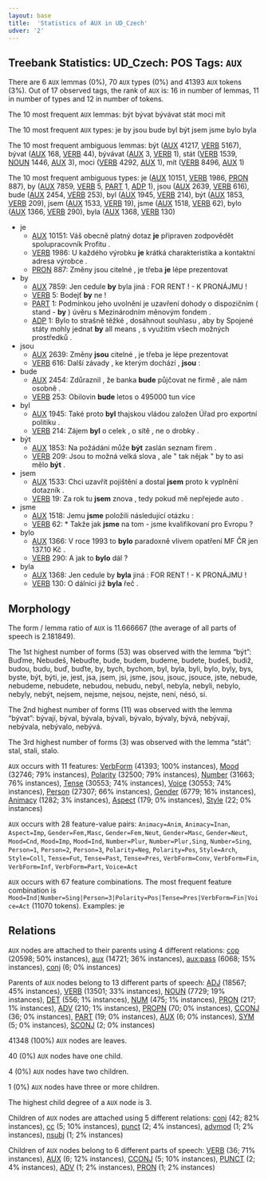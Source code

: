 ```yaml
---
layout: base
title:  'Statistics of AUX in UD_Czech'
udver: '2'
---
```


## Treebank Statistics: UD_Czech: POS Tags: `AUX`

There are 6 `AUX` lemmas (0%), 70 `AUX` types (0%) and 41393 `AUX` tokens (3%).
Out of 17 observed tags, the rank of `AUX` is: 16 in number of lemmas, 11 in number of types and 12 in number of tokens.

The 10 most frequent `AUX` lemmas: být bývat bývávat stát moci mít

The 10 most frequent `AUX` types:  je by jsou bude byl být jsem jsme bylo byla

The 10 most frequent ambiguous lemmas: být ([AUX]() 41217, [VERB]() 5167), bývat ([AUX]() 168, [VERB]() 44), bývávat ([AUX]() 3, [VERB]() 1), stát ([VERB]() 1539, [NOUN]() 1446, [AUX]() 3), moci ([VERB]() 4292, [AUX]() 1), mít ([VERB]() 8496, [AUX]() 1)

The 10 most frequent ambiguous types:  je ([AUX]() 10151, [VERB]() 1986, [PRON]() 887), by ([AUX]() 7859, [VERB]() 5, [PART]() 1, [ADP]() 1), jsou ([AUX]() 2639, [VERB]() 616), bude ([AUX]() 2454, [VERB]() 253), byl ([AUX]() 1945, [VERB]() 214), být ([AUX]() 1853, [VERB]() 209), jsem ([AUX]() 1533, [VERB]() 19), jsme ([AUX]() 1518, [VERB]() 62), bylo ([AUX]() 1366, [VERB]() 290), byla ([AUX]() 1368, [VERB]() 130)


* je
  * [AUX]() 10151: Váš obecně platný dotaz <b>je</b> připraven zodpovědět spolupracovník Profitu .
  * [VERB]() 1986: U každého výrobku <b>je</b> krátká charakteristika a kontaktní adresa výrobce .
  * [PRON]() 887: Změny jsou citelné , je třeba <b>je</b> lépe prezentovat
* by
  * [AUX]() 7859: Jen cedule <b>by</b> byla jiná : FOR RENT ! - K PRONÁJMU !
  * [VERB]() 5: Bodejť <b>by</b> ne !
  * [PART]() 1: Podmínkou jeho uvolnění je uzavření dohody o dispozičním ( stand - <b>by</b> ) úvěru s Mezinárodním měnovým fondem .
  * [ADP]() 1: Bylo to strašně těžké , dosáhnout souhlasu , aby by Spojené státy mohly jednat <b>by</b> all means , s využitím všech možných prostředků .
* jsou
  * [AUX]() 2639: Změny <b>jsou</b> citelné , je třeba je lépe prezentovat
  * [VERB]() 616: Další závady , ke kterým dochází , <b>jsou</b> :
* bude
  * [AUX]() 2454: Zdůraznil , že banka <b>bude</b> půjčovat ne firmě , ale nám osobně .
  * [VERB]() 253: Obilovin <b>bude</b> letos o 495000 tun více
* byl
  * [AUX]() 1945: Také proto <b>byl</b> thajskou vládou založen Úřad pro exportní politiku .
  * [VERB]() 214: Zájem <b>byl</b> o celek , o sítě , ne o drobky .
* být
  * [AUX]() 1853: Na požádání může <b>být</b> zaslán seznam firem .
  * [VERB]() 209: Jsou to možná velká slova , ale " tak nějak " by to asi mělo <b>být</b> .
* jsem
  * [AUX]() 1533: Chci uzavřít pojištění a dostal <b>jsem</b> proto k vyplnění dotazník .
  * [VERB]() 19: Za rok tu <b>jsem</b> znova , tedy pokud mě nepřejede auto .
* jsme
  * [AUX]() 1518: Jemu <b>jsme</b> položili následující otázku :
  * [VERB]() 62: * Takže jak <b>jsme</b> na tom - jsme kvalifikovaní pro Evropu ?
* bylo
  * [AUX]() 1366: V roce 1993 to <b>bylo</b> paradoxně vlivem opatření MF ČR jen 137.10 Kč .
  * [VERB]() 290: A jak to <b>bylo</b> dál ?
* byla
  * [AUX]() 1368: Jen cedule by <b>byla</b> jiná : FOR RENT ! - K PRONÁJMU !
  * [VERB]() 130: O dálnici již <b>byla</b> řeč .

## Morphology

The form / lemma ratio of `AUX` is 11.666667 (the average of all parts of speech is 2.181849).

The 1st highest number of forms (53) was observed with the lemma “být”: Buďme, Nebudeš, Nebuďte, bude, budem, budeme, budete, budeš, budiž, budou, budu, buď, buďte, by, bych, bychom, byl, byla, byli, bylo, byly, bys, byste, být, býti, je, jest, jsa, jsem, jsi, jsme, jsou, jsouc, jsouce, jste, nebude, nebudeme, nebudete, nebudou, nebudu, nebyl, nebyla, nebyli, nebylo, nebyly, nebýt, nejsem, nejsme, nejsou, nejste, není, nésó, si.

The 2nd highest number of forms (11) was observed with the lemma “bývat”: bývají, býval, bývala, bývali, bývalo, bývaly, bývá, nebývají, nebývala, nebývalo, nebývá.

The 3rd highest number of forms (3) was observed with the lemma “stát”: stal, stali, stalo.

`AUX` occurs with 11 features: [VerbForm](cs-feat-VerbForm.html) (41393; 100% instances), [Mood](cs-feat-Mood.html) (32746; 79% instances), [Polarity](cs-feat-Polarity.html) (32500; 79% instances), [Number](cs-feat-Number.html) (31663; 76% instances), [Tense](cs-feat-Tense.html) (30553; 74% instances), [Voice](cs-feat-Voice.html) (30553; 74% instances), [Person](cs-feat-Person.html) (27307; 66% instances), [Gender](cs-feat-Gender.html) (6779; 16% instances), [Animacy](cs-feat-Animacy.html) (1282; 3% instances), [Aspect](cs-feat-Aspect.html) (179; 0% instances), [Style](cs-feat-Style.html) (22; 0% instances)

`AUX` occurs with 28 feature-value pairs: `Animacy=Anim`, `Animacy=Inan`, `Aspect=Imp`, `Gender=Fem,Masc`, `Gender=Fem,Neut`, `Gender=Masc`, `Gender=Neut`, `Mood=Cnd`, `Mood=Imp`, `Mood=Ind`, `Number=Plur`, `Number=Plur,Sing`, `Number=Sing`, `Person=1`, `Person=2`, `Person=3`, `Polarity=Neg`, `Polarity=Pos`, `Style=Arch`, `Style=Coll`, `Tense=Fut`, `Tense=Past`, `Tense=Pres`, `VerbForm=Conv`, `VerbForm=Fin`, `VerbForm=Inf`, `VerbForm=Part`, `Voice=Act`

`AUX` occurs with 67 feature combinations.
The most frequent feature combination is `Mood=Ind|Number=Sing|Person=3|Polarity=Pos|Tense=Pres|VerbForm=Fin|Voice=Act` (11070 tokens).
Examples: je


## Relations

`AUX` nodes are attached to their parents using 4 different relations: [cop](cs-dep-cop.html) (20598; 50% instances), [aux](cs-dep-aux.html) (14721; 36% instances), [aux:pass](cs-dep-aux:pass.html) (6068; 15% instances), [conj](cs-dep-conj.html) (6; 0% instances)

Parents of `AUX` nodes belong to 13 different parts of speech: [ADJ](cs-pos-ADJ.html) (18567; 45% instances), [VERB](cs-pos-VERB.html) (13501; 33% instances), [NOUN](cs-pos-NOUN.html) (7729; 19% instances), [DET](cs-pos-DET.html) (556; 1% instances), [NUM](cs-pos-NUM.html) (475; 1% instances), [PRON](cs-pos-PRON.html) (217; 1% instances), [ADV](cs-pos-ADV.html) (210; 1% instances), [PROPN](cs-pos-PROPN.html) (70; 0% instances), [CCONJ](cs-pos-CCONJ.html) (36; 0% instances), [PART](cs-pos-PART.html) (19; 0% instances), [AUX](cs-pos-AUX.html) (6; 0% instances), [SYM](cs-pos-SYM.html) (5; 0% instances), [SCONJ](cs-pos-SCONJ.html) (2; 0% instances)

41348 (100%) `AUX` nodes are leaves.

40 (0%) `AUX` nodes have one child.

4 (0%) `AUX` nodes have two children.

1 (0%) `AUX` nodes have three or more children.

The highest child degree of a `AUX` node is 3.

Children of `AUX` nodes are attached using 5 different relations: [conj](cs-dep-conj.html) (42; 82% instances), [cc](cs-dep-cc.html) (5; 10% instances), [punct](cs-dep-punct.html) (2; 4% instances), [advmod](cs-dep-advmod.html) (1; 2% instances), [nsubj](cs-dep-nsubj.html) (1; 2% instances)

Children of `AUX` nodes belong to 6 different parts of speech: [VERB](cs-pos-VERB.html) (36; 71% instances), [AUX](cs-pos-AUX.html) (6; 12% instances), [CCONJ](cs-pos-CCONJ.html) (5; 10% instances), [PUNCT](cs-pos-PUNCT.html) (2; 4% instances), [ADV](cs-pos-ADV.html) (1; 2% instances), [PRON](cs-pos-PRON.html) (1; 2% instances)

